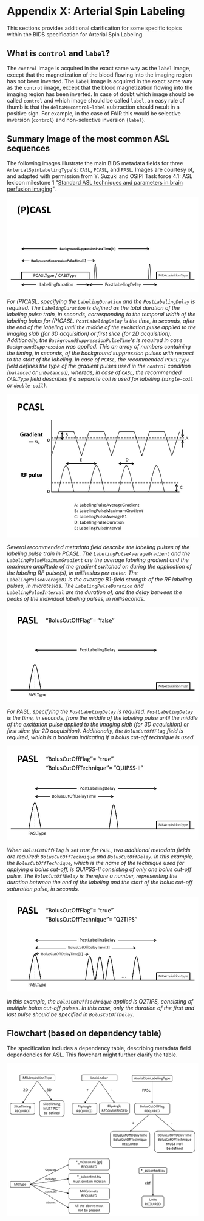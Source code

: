 # Appendix X: Arterial Spin Labeling

This sections provides additional clarification for some specific topics within the BIDS specification for Arterial Spin Labeling.

## What is `control` and `label`?

The `control` image is acquired in the exact same way as the `label` image, except that the magnetization of the blood flowing into the imaging region has not been inverted. The 
`label` image is acquired in the exact same way as the `control` image, except that the blood magnetization flowing into the imaging region has been inverted. In case of doubt 
which image should be called `control` and which image should be called `label`, an easy rule of thumb is that the `deltaM`=`control`-`label` subtraction should result in a 
positive sign. For example, in the case of FAIR this would be selective inversion (`control`) and non-selective inversion (`label`).

## Summary Image of the most common ASL sequences

The following images illustrate the main BIDS metadata fields for three `ArterialSpinLabelingType`'s: `CASL`, `PCASL`, and `PASL`. Images are courtesy of, and adapted with 
permission from Y. Suzuki and OSIPI Task force 4.1: ASL lexicon milestone 1 "[Standard ASL techniques and parameters in brain perfusion imaging](https://www.osipi.org/task-force-4-1/)".


![PCASL](../04-modality-specific-files/images/asl_pcasl_sequence.png)

*For (P)CASL, specifying the `LabelingDuration` and the `PostLabelingDelay` is required. The `LabelingDuration` is defined as the total duration of the labeling pulse train, in 
seconds, corresponding to the temporal width of the labeling bolus for (P)CASL. `PostLabelingDelay` is the time, in seconds, after the end of the labeling until the middle of 
the excitation pulse applied to the imaging slab (for 3D acquisition) or first slice (for 2D acquisition). Additionally, the `BackgroundSuppressionPulseTime`'s is required in 
case `BackgroundSuppression` was applied. This an array of numbers containing the timing, in seconds, of the background suppression pulses with respect to the start of the 
labeling. In case of `PCASL`, the recommended `PCASLType` field defines the type of the gradient pulses used in the `control` condition (`balanced` or `unbalanced`), whereas, in 
case of `CASL`, the recommended `CASLType` field describes if a separate coil is used for labeling (`single-coil` or `double-coil`).*

![PCASL Labeling Pulses](../04-modality-specific-files/images/asl_pcasl_labeling_pulses.png)

*Several recommended metadata field describe the labeling pulses of the labeling pulse train in PCASL. The `LabelingPulseAverageGradient` and the `LabelingPulseMaximumGradient` 
are the average labeling gradient and the maximum amplitude of the gradient switched on during the application of the labeling RF pulse(s), in milliteslas per meter. The 
`LabelingPulseAverageB1` is the average B1-field strength of the RF labeling pulses, in microteslas. The `LabelingPulseDuration` and `LabelingPulseInterval` are the duration of, 
and the delay between the peaks of the individual labeling pulses, in milliseconds.*

![PCASL without Bolus Cut-off](../04-modality-specific-files/images/asl_pasl_boluscutoff_false.png)

*For PASL, specifying the `PostLabelingDelay` is required. `PostLabelingDelay` is the time, in seconds, from the middle of the labeling pulse until the middle of 
the excitation pulse applied to the imaging slab (for 3D acquisition) or first slice (for 2D acquisition). Additionally, the `BolusCutOffFlag` field is required, which is a 
boolean indicating if a bolus cut-off technique is used.*

![PCASL QUIPSSII](../04-modality-specific-files/images/asl_pasl_boluscutoff_true_quipssII.png)

*When `BolusCutOffFlag` is set true for `PASL`, two additional metadata fields are required: `BolusCutOffTechnique` and `BolusCutOffDelay`. In this example, the 
`BolusCutOffTechnique`, which is the name of the technique used for applying a bolus cut-off, is QUIPSS-II consisting of only one bolus cut-off pulse. The `BolusCutOffDelay` is 
therefore a number, representing the duration between the end of the labeling and the start of the bolus cut-off saturation pulse, in seconds.*

![PCASL Q2TIPS](../04-modality-specific-files/images/asl_pasl_boluscutoff_true_q2tips.png)

*In this example, the `BolusCutOffTechnique` applied is Q2TIPS, consisting of multiple bolus cut-off pulses. In this case, only the duration of the first and last pulse should 
be specified in `BolusCutOffDelay`.*

## Flowchart (based on dependency table)

The specification includes a dependency table, describing metadata field dependencies for ASL. This flowchart might further clarify the table.

![ASL Flowcharts](../04-modality-specific-files/images/asl_flowcharts.png)
